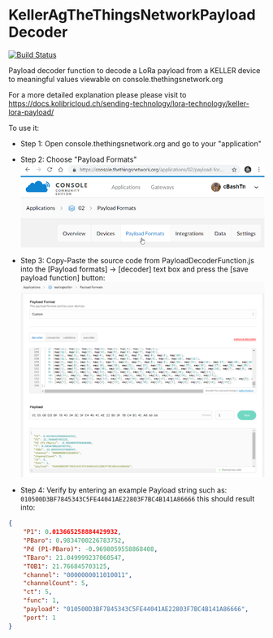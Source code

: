# KellerAgTheThingsNetworkPayloadDecoder

[![Build Status](https://github.com/KELLERAGfuerDruckmesstechnik/KellerAgTheThingsNetworkPayloadDecoder/workflows/Node%20Testing/badge.svg)](https://github.com/KELLERAGfuerDruckmesstechnik/KellerAgTheThingsNetworkPayloadDecoder/actions?query=workflow%3A%22Node+Testing%22)

Payload decoder function to decode a LoRa payload from a KELLER device to meaningful values viewable on console.thethingsnetwork.org  

For a more detailed explanation please please visit to <https://docs.kolibricloud.ch/sending-technology/lora-technology/keller-lora-payload/>

To use it:

* Step 1: Open console.thethingsnetwork.org and go to your "application"
* Step 2: Choose "Payload Formats"
![alt text](https://raw.githubusercontent.com/KELLERAGfuerDruckmesstechnik/KellerAgTheThingsNetworkPayloadDecoder/master/assets/TheThingsNetworkApplicationPayloadFormat.png "https://console.thethingsnetwork.org/applications/{your_application_name}/payload-formats")

* Step 3: Copy-Paste the source code from PayloadDecoderFunction.js into the [Payload  formats] -> [decoder] text box and press the [save payload function] button:
![alt text](https://raw.githubusercontent.com/KELLERAGfuerDruckmesstechnik/KellerAgTheThingsNetworkPayloadDecoder/master/assets/ExamplePayloadFunctionInTTN.png "TheThingsNetworkApplicationPayloadFormat.png")
* Step 4: Verify by entering an example Payload string such as: ```010500D3BF7845343C5FE44041AE22803F7BC4B141A86666```
this should result into:

```json
{
    "P1": 0.013665258884429932,
    "PBaro": 0.9834700226783752,
    "Pd (P1-PBaro)": -0.9698059558868408,
    "TBaro": 21.049999237060547,
    "TOB1": 21.766845703125,
    "channel": "0000000011010011",
    "channelCount": 5,
    "ct": 5,
    "func": 1,
    "payload": "010500D3BF7845343C5FE44041AE22803F7BC4B141A86666",
    "port": 1
}
```
